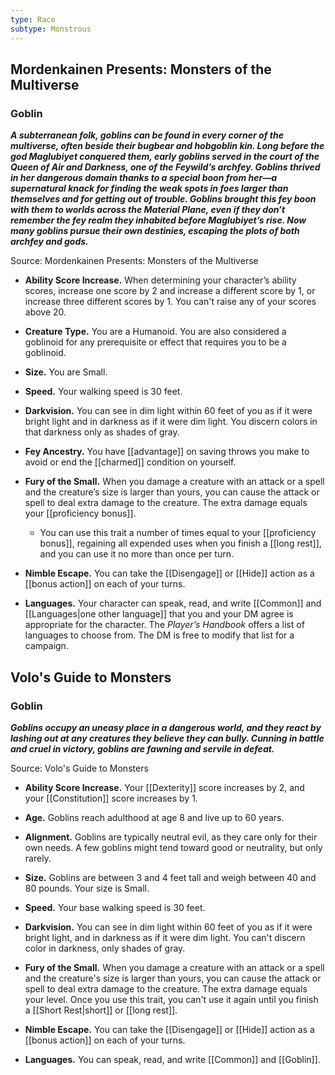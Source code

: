 ```yaml
---
type: Race
subtype: Monstrous
---
```

## Mordenkainen Presents: Monsters of the Multiverse

### Goblin

**_A subterranean folk, goblins can be found in every corner of the multiverse, often beside their bugbear and hobgoblin kin. Long before the god Maglubiyet conquered them, early goblins served in the court of the Queen of Air and Darkness, one of the Feywild’s archfey. Goblins thrived in her dangerous domain thanks to a special boon from her—a supernatural knack for finding the weak spots in foes larger than themselves and for getting out of trouble. Goblins brought this fey boon with them to worlds across the Material Plane, even if they don’t remember the fey realm they inhabited before Maglubiyet’s rise. Now many goblins pursue their own destinies, escaping the plots of both archfey and gods._**

Source: Mordenkainen Presents: Monsters of the Multiverse

- **Ability Score Increase.** When determining your character’s ability scores, increase one score by 2 and increase a different score by 1, or increase three different scores by 1. You can't raise any of your scores above 20.

- **Creature Type.** You are a Humanoid. You are also considered a goblinoid for any prerequisite or effect that requires you to be a goblinoid.

- **Size.** You are Small.

- **Speed.** Your walking speed is 30 feet.

- **Darkvision.** You can see in dim light within 60 feet of you as if it were bright light and in darkness as if it were dim light. You discern colors in that darkness only as shades of gray.

- **Fey Ancestry.** You have [[advantage]] on saving throws you make to avoid or end the [[charmed]] condition on yourself.

- **Fury of the Small.** When you damage a creature with an attack or a spell and the creature’s size is larger than yours, you can cause the attack or spell to deal extra damage to the creature. The extra damage equals your [[proficiency bonus]].
    - You can use this trait a number of times equal to your [[proficiency bonus]], regaining all expended uses when you finish a [[long rest]], and you can use it no more than once per turn.

- **Nimble Escape.** You can take the [[Disengage]] or [[Hide]] action as a [[bonus action]] on each of your turns.

- **Languages.** Your character can speak, read, and write [[Common]] and [[Languages|one other language]] that you and your DM agree is appropriate for the character. The _Player’s Handbook_ offers a list of languages to choose from. The DM is free to modify that list for a campaign.

## Volo's Guide to Monsters

### Goblin

_**Goblins occupy an uneasy place in a dangerous world, and they react by lashing out at any creatures they believe they can bully. Cunning in battle and cruel in victory, goblins are fawning and servile in defeat.**_

Source: Volo's Guide to Monsters 

- **Ability Score Increase.** Your [[Dexterity]] score increases by 2, and your [[Constitution]] score increases by 1.

- **Age.** Goblins reach adulthood at age 8 and live up to 60 years.

- **Alignment.** Goblins are typically neutral evil, as they care only for their own needs. A few goblins might tend toward good or neutrality, but only rarely.

- **Size.** Goblins are between 3 and 4 feet tall and weigh between 40 and 80 pounds. Your size is Small.

- **Speed.** Your base walking speed is 30 feet.

- **Darkvision.** You can see in dim light within 60 feet of you as if it were bright light, and in darkness as if it were dim light. You can't discern color in darkness, only shades of gray.

- **Fury of the Small.** When you damage a creature with an attack or a spell and the creature's size is larger than yours, you can cause the attack or spell to deal extra damage to the creature. The extra damage equals your level. Once you use this trait, you can't use it again until you finish a [[Short Rest|short]] or [[long rest]].

- **Nimble Escape.** You can take the [[Disengage]] or [[Hide]] action as a [[bonus action]] on each of your turns.

- **Languages.** You can speak, read, and write [[Common]] and [[Goblin]].